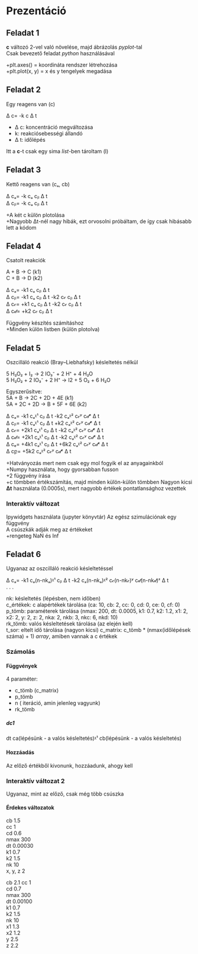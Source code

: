 # Prezentáció

## Feladat 1

**c** változó 2-vel való növelése, majd ábrázolás _pyplot_-tal  
Csak bevezető feladat _python_ használásával

+plt.axes() = koordináta rendszer létrehozása  
+plt.plot(x, y) = x és y tengelyek megadása

## Feladat 2

Egy reagens van (c)

Δ c= -k c Δ t

- Δ c: koncentráció megváltozása
- k: reakciósebességi állandó
- Δ t: időlépés

Itt a **c**-t csak egy sima _list_-ben tároltam (l)

## Feladat 3

Kettő reagens van (cₐ, cb)

Δ cₐ= -k cₐ cᵦ Δ t  
Δ cᵦ= -k cₐ cᵦ Δ t

+A két c külön plotolása  
+Nagyobb  Δt-nél nagy hibák, ezt orvosolni próbáltam, de így csak hibásabb lett a kódom

## Feladat 4

Csatolt reakciók

A + B → C  (k1)  
C + B → D  (k2)

Δ cₐ= -k1 cₐ cᵦ Δ t  
Δ cᵦ= -k1 cₐ cᵦ Δ t -k2 c𝒸 cᵦ Δ t  
Δ c𝒸= +k1 cₐ cᵦ Δ t -k2 c𝒸 cᵦ Δ t  
Δ c𝒹= +k2 c𝒸 cᵦ Δ t

Függvény készítés számításhoz  
+Minden külön listben (külön plotolva)

## Feladat 5

Oszcilláló reakció (Bray–Liebhafsky) késleltetés nélkül

5 H₂O₂ + I₂ → 2 IO₃⁻ + 2 H⁺ + 4 H₂O  
5 H₂O₂ + 2 IO₃⁻ + 2 H⁺ → I2 + 5 O₂ + 6 H₂O  

Egyszerűsítve:  
5A + B → 2C + 2D + 4E (k1)  
5A + 2C + 2D → B + 5F + 6E (k2)

Δ cₐ= -k1 cₐᵡ¹ cᵦ Δ t -k2 cₐᵡ² c𝒸ʸ c𝒹ᶻ Δ t  
Δ cᵦ= -k1 cₐᵡ¹ cᵦ Δ t +k2 cₐᵡ² c𝒸ʸ c𝒹ᶻ Δ t  
Δ c𝒸= +2k1 cₐᵡ¹ cᵦ Δ t -k2 cₐᵡ² c𝒸ʸ c𝒹ᶻ Δ t  
Δ c𝒹= +2k1 cₐᵡ¹ cᵦ Δ t -k2 cₐᵡ² c𝒸ʸ c𝒹ᶻ Δ t  
Δ cₑ= +4k1 cₐᵡ¹ cᵦ Δ t +6k2 cₐᵡ² c𝒸ʸ c𝒹ᶻ Δ t  
Δ cբ= +5k2 cₐᵡ² c𝒸ʸ c𝒹ᶻ Δ t  

+Hatványozás mert nem csak egy mol fogyik el az anyagainkból  
+Numpy használata, hogy gyorsabban fusson  
+2 függvény  írása  
+c tömbben értékszámítás, majd minden külön-külön tömbben
Nagyon kicsi **Δt** használata (0.0005s), mert nagyobb értékek pontatlansághoz vezettek

### Interaktív változat

Ipywidgets használata (jupyter könyvtár)
Az egész szimulációnak egy függvény  
A csúszkák adják meg az értékeket  
+rengeteg NaN és Inf

## Feladat 6

Ugyanaz az oszcilláló reakció késleltetéssel

Δ cₐ= -k1 cₐ(n-nkₐ)ᵡ¹ cᵦ Δ t -k2 cₐ(n-nkₐ)ᵡ² c𝒸(n-nk𝒸)ʸ c𝒹(n-nk𝒹)ᶻ Δ t  
. . .

nk: késleltetés (lépésben, nem időben)  
c_értékek: c alapértékek tárolása (ca: 10, cb: 2, cc: 0, cd: 0, ce: 0, cf: 0)  
p_tömb: paraméterek tárolása (nmax: 200, dt: 0.0005, k1: 0.7, k2: 1.2, x1: 2, x2: 2, y: 2, z: 2, nka: 2, nkb: 3, nkc: 6, nkd: 10)  
rk_tömb: valós késleltetések tárolása (az elején kell)  
t_sor: eltelt idő tárolása (nagyon kicsi)
c_matrix: c_tömb * (nmax(időlépések száma) + 1) _array_, amiben vannak a c értékek

### Számolás

#### Függvények

4 paraméter:

- c_tömb (c_matrix)
- p_tömb
- n ( iteráció, amin jelenleg vagyunk)
- rk_tömb

##### dc1

dt ca(lépésünk - a valós késleltetés)ᵡ¹ cb(lépésünk - a valós késleltetés)

#### Hozzáadás

Az előző értékből kivonunk, hozzáadunk, ahogy kell

### Interaktív változat 2

Ugyanaz, mint az előző, csak még több csúszka

#### Érdekes változatok

cb 1.5  
cc 1  
cd 0.6  
nmax 300  
dt 0.00030  
k1 0.7  
k2 1.5  
nk 10  
x, y, z 2  

cb 2.1
cc 1  
cd 0.7  
nmax 300  
dt 0.00100  
k1 0.7  
k2 1.5  
nk 10  
x1 1.3  
x2 1.2  
y 2.5  
z 2.2

